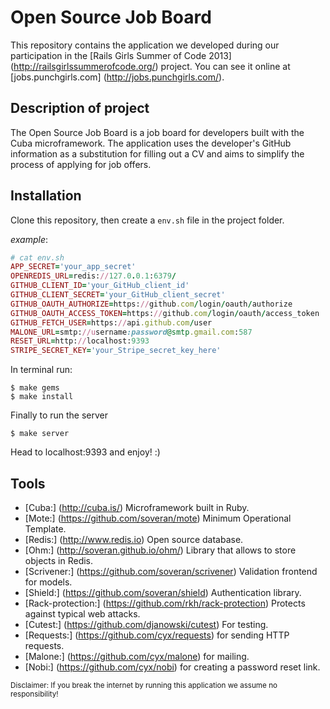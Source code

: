 Open Source Job Board
=====================

This repository contains the application we developed during our participation in the [Rails Girls Summer of Code 2013] (http://railsgirlssummerofcode.org/) project.
You can see it online at [jobs.punchgirls.com] (http://jobs.punchgirls.com/).

Description of project
----------------------
The Open Source Job Board is a job board for developers built with the Cuba microframework. The application uses the developer's GitHub information as a substitution for filling out a CV and aims to simplify the process of applying for job offers.

Installation
------------
Clone this repository, then create a `env.sh` file in the project folder.

*example*:

``` ruby
# cat env.sh
APP_SECRET='your_app_secret'
OPENREDIS_URL=redis://127.0.0.1:6379/
GITHUB_CLIENT_ID='your_GitHub_client_id'
GITHUB_CLIENT_SECRET='your_GitHub_client_secret'
GITHUB_OAUTH_AUTHORIZE=https://github.com/login/oauth/authorize
GITHUB_OAUTH_ACCESS_TOKEN=https://github.com/login/oauth/access_token
GITHUB_FETCH_USER=https://api.github.com/user
MALONE_URL=smtp://username:password@smtp.gmail.com:587
RESET_URL=http://localhost:9393
STRIPE_SECRET_KEY='your_Stripe_secret_key_here'
```
In terminal run:

    $ make gems
    $ make install

Finally to run the server

    $ make server

Head to localhost:9393 and enjoy! :)

Tools
-----
- [Cuba:] (http://cuba.is/) Microframework built in Ruby.
- [Mote:] (https://github.com/soveran/mote) Minimum Operational Template.
- [Redis:] (http://www.redis.io) Open source database.
- [Ohm:] (http://soveran.github.io/ohm/) Library that allows to store objects in Redis.
- [Scrivener:] (https://github.com/soveran/scrivener) Validation frontend for models.
- [Shield:] (https://github.com/soveran/shield) Authentication library.
- [Rack-protection:] (https://github.com/rkh/rack-protection) Protects against typical web attacks.
- [Cutest:] (https://github.com/djanowski/cutest) For testing.
- [Requests:] (https://github.com/cyx/requests) for sending HTTP requests.
- [Malone:] (https://github.com/cyx/malone) for mailing.
- [Nobi:] (https://github.com/cyx/nobi) for creating a password reset link.

<sub>Disclaimer: If you break the internet by running this application we assume no responsibility!</sub>
